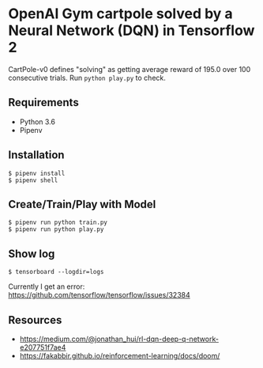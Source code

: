 # OpenAI Gym cartpole solved by a Neural Network (DQN) in Tensorflow 2

CartPole-v0 defines "solving" as getting average reward of 195.0 over 100 consecutive trials.
Run `python play.py` to check. 

## Requirements

* Python 3.6
* Pipenv

## Installation

```
$ pipenv install
$ pipenv shell
```

## Create/Train/Play with Model

```
$ pipenv run python train.py
$ pipenv run python play.py
```

## Show log

```
$ tensorboard --logdir=logs
```
Currently I get an error: https://github.com/tensorflow/tensorflow/issues/32384

## Resources ##

* https://medium.com/@jonathan_hui/rl-dqn-deep-q-network-e207751f7ae4
* https://fakabbir.github.io/reinforcement-learning/docs/doom/
